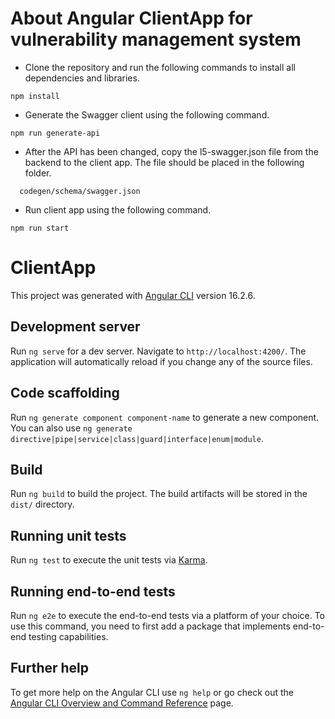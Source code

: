 # About Angular ClientApp for vulnerability management system

- Clone the repository and run the following commands to install all dependencies and libraries.

```console
npm install
```

- Generate the Swagger client using the following command.

```console
npm run generate-api
```

- After the API has been changed, copy the l5-swagger.json file from the backend to the client app. The file should be placed in the following folder.

```console
  codegen/schema/swagger.json
```

- Run client app using the following command.

```console
npm run start
```

# ClientApp

This project was generated with [Angular CLI](https://github.com/angular/angular-cli) version 16.2.6.

## Development server

Run `ng serve` for a dev server. Navigate to `http://localhost:4200/`. The application will automatically reload if you change any of the source files.

## Code scaffolding

Run `ng generate component component-name` to generate a new component. You can also use `ng generate directive|pipe|service|class|guard|interface|enum|module`.

## Build

Run `ng build` to build the project. The build artifacts will be stored in the `dist/` directory.

## Running unit tests

Run `ng test` to execute the unit tests via [Karma](https://karma-runner.github.io).

## Running end-to-end tests

Run `ng e2e` to execute the end-to-end tests via a platform of your choice. To use this command, you need to first add a package that implements end-to-end testing capabilities.

## Further help

To get more help on the Angular CLI use `ng help` or go check out the [Angular CLI Overview and Command Reference](https://angular.io/cli) page.
